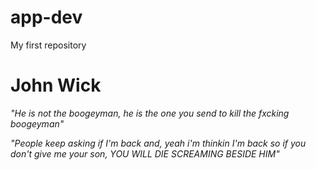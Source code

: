 # app-dev
My first repository
# John Wick  
*"He is not the boogeyman, he is the one you send to kill the fxcking boogeyman"*


*"People keep asking if I'm back and, yeah i'm thinkin I'm back so if you don't give me your son, YOU WILL DIE SCREAMING BESIDE HIM"*
